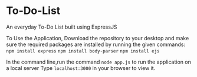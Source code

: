 # To-Do-List
An everyday To-Do List built using ExpressJS

To Use the Application, Download the repository to your desktop and make sure the required packages are installed by running the given commands:
`npm install express`
`npm install body-parser`
`npm install ejs`

In the command line,run the command
`node app.js` to run the application on a local server
Type `localhost:3000` in your browser to view it.

